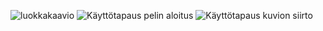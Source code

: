![luokkakaavio](luokkakaavio.png)
![Käyttötapaus pelin aloitus](Kayttotapaus1.png)
![Käyttötapaus kuvion siirto](Kayttotapaus2.png)
